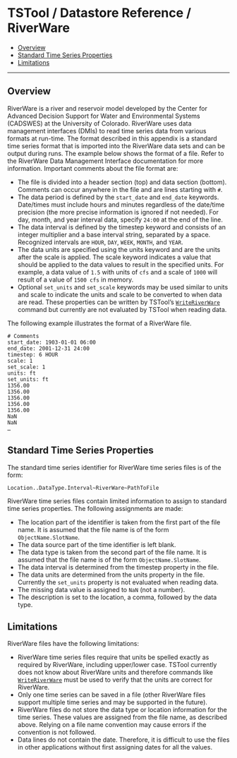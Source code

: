 # TSTool / Datastore Reference / RiverWare #

* [Overview](#overview)
* [Standard Time Series Properties](#standard-time-series-properties)
* [Limitations](#limitations)

--------------

## Overview ##

RiverWare is a river and reservoir model developed by the Center for
Advanced Decision Support for Water and Environmental Systems (CADSWES) at the University of Colorado.
RiverWare uses data management interfaces (DMIs) to read time series data from various formats at run-time.
The format described in this appendix is a standard time series format that is
imported into the RiverWare data sets and can be output during runs.
The example below shows the format of a file.
Refer to the RiverWare Data Management Interface documentation for more information.
Important comments about the file format are:

* The file is divided into a header section (top) and data section (bottom).
Comments can occur anywhere in the file and are lines starting with `#`.
* The data period is defined by the `start_date` and `end_date` keywords.
Date/times must include hours and minutes regardless of the date/time precision
(the more precise information is ignored if not needed).
For day, month, and year interval data, specify `24:00` at the end of the line.
* The data interval is defined by the timestep keyword and consists of an
integer multiplier and a base interval string, separated by a space.
Recognized intervals are `HOUR`, `DAY`, `WEEK`, `MONTH`, and `YEAR`.
* The data units are specified using the units keyword and are the units after the scale is applied.
The scale keyword indicates a value that should be applied to the data
values to result in the specified units.
For example, a data value of `1.5` with units of `cfs` and a scale of `1000` will result of a value of `1500 cfs` in memory.
* Optional `set_units` and `set_scale` keywords may be used similar to units and scale to
indicate the units and scale to be converted to when data are read.
These properties can be written by TSTool’s [`WriteRiverWare`](../../command-ref/WriteRiverWare/WriteRiverWare.md)
command but currently are not evaluated by TSTool when reading data.

The following example illustrates the format of a RiverWare file.

```
# Comments
start_date: 1903-01-01 06:00
end_date: 2001-12-31 24:00
timestep: 6 HOUR
scale: 1
set_scale: 1
units: ft
set_units: ft
1356.00
1356.00
1356.00
1356.00
1356.00
NaN
NaN
…
```
 
## Standard Time Series Properties ##

The standard time series identifier for RiverWare time series files is of the form:

```
Location..DataType.Interval~RiverWare~PathToFile
```

RiverWare time series files contain limited information to assign to standard time series properties.
The following assignments are made:

* The location part of the identifier is taken from the first part of the file name.
It is assumed that the file name is of the form `ObjectName.SlotName`.
* The data source part of the time identifier is left blank.
* The data type is taken from the second part of the file name.
It is assumed that the file name is of the form `ObjectName.SlotName`.
* The data interval is determined from the timestep property in the file.
* The data units are determined from the units property in the file.
Currently the `set_units` property is not evaluated when reading data.
* The missing data value is assigned to `NaN` (not a number).
* The description is set to the location, a comma, followed by the data type.

## Limitations ##

RiverWare files have the following limitations:

* RiverWare time series files require that units be spelled exactly as required by RiverWare,
including upper/lower case.  TSTool currently does not know about RiverWare units and
therefore commands like [`WriteRiverWare`](../../command-ref/WriteRiverWare/WriteRiverWare.md)
must be used to verify that the units are correct for RiverWare.
* Only one time series can be saved in a file (other RiverWare files support multiple time series and may be supported in the future).
* RiverWare files do not store the data type or location information for the time series.
These values are assigned from the file name, as described above.
Relying on a file name convention may cause errors if the convention is not followed.
* Data lines do not contain the date.
Therefore, it is difficult to use the files in other applications without first assigning dates for all the values.
